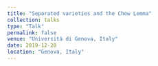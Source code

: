 ```yaml
---
title: "Separated varieties and the Chow Lemma"
collection: talks
type: "Talk"
permalink: false
venue: "Università di Genova, Italy"
date: 2019-12-20
location: "Genova, Italy"
---
```

